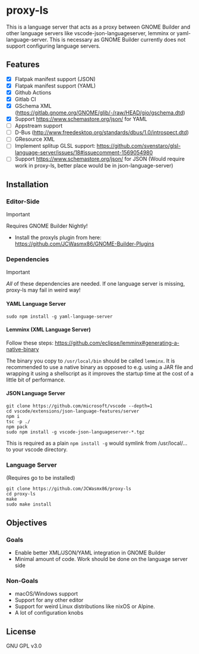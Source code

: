# proxy-ls
This is a language server that acts as a proxy between GNOME Builder and other language servers like vscode-json-languageserver, lemminx or
yaml-language-server. This is necessary as GNOME Builder currently does not support configuring language servers.

## Features
- [x] Flatpak manifest support (JSON)
- [x] Flatpak manifest support (YAML)
- [x] Github Actions
- [x] Gitlab CI
- [x] GSchema XML (https://gitlab.gnome.org/GNOME/glib/-/raw/HEAD/gio/gschema.dtd)
- [x] Support https://www.schemastore.org/json/ for YAML
- [ ] Appstream support
- [ ] D-Bus (http://www.freedesktop.org/standards/dbus/1.0/introspect.dtd)
- [ ] GResource XML
- [ ] Implement splitup GLSL support: https://github.com/svenstaro/glsl-language-server/issues/18#issuecomment-1569054980
- [ ] Support https://www.schemastore.org/json/ for JSON (Would require work in proxy-ls, better place would be in json-language-server)

## Installation
### Editor-Side
> [!IMPORTANT]
> Requires GNOME Builder Nightly!

- Install the proxyls plugin from here: https://github.com/JCWasmx86/GNOME-Builder-Plugins
### Dependencies
> [!IMPORTANT]
> *All* of these dependencies are needed. If one language server is missing, proxy-ls may fail in weird way!
#### YAML Language Server
```
sudo npm install -g yaml-language-server
```
#### Lemminx (XML Language Server)
Follow these steps: https://github.com/eclipse/lemminx#generating-a-native-binary

The binary you copy to `/usr/local/bin` should be called `lemminx`. It is recommended to use a native binary
as opposed to e.g. using a JAR file and wrapping it using a shellscript as it improves the startup time at the
cost of a little bit of performance.
#### JSON Language Server
```
git clone https://github.com/microsoft/vscode --depth=1
cd vscode/extensions/json-language-features/server
npm i
tsc -p ./
npm pack
sudo npm install -g vscode-json-languageserver-*.tgz
```
This is required as a plain `npm install -g` would symlink from /usr/local/... to your
vscode directory.
### Language Server
(Requires go to be installed)
```
git clone https://github.com/JCWasmx86/proxy-ls
cd proxy-ls
make
sudo make install
```
## Objectives
### Goals
- Enable better XML/JSON/YAML integration in GNOME Builder
- Minimal amount of code. Work should be done on the language server side
### Non-Goals
- macOS/Windows support
- Support for any other editor
- Support for weird Linux distributions like nixOS or Alpine.
- A lot of configuration knobs

## License
GNU GPL v3.0

